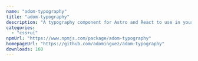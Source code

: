 ```yaml
---
name: "adom-typography"
title: "adom-typography"
description: "A typography component for Astro and React to use in your projects."
categories:
  - "css+ui"
npmUrl: "https://www.npmjs.com/package/adom-typography"
homepageUrl: "https://github.com/adominguez/adom-typography"
downloads: 160
---
```

